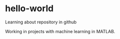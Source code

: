 # hello-world
Learning about repository in github


Working in projects with machine learning in MATLAB.
